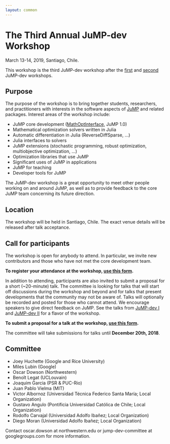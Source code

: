 ```yaml
---
layout: common
---
```


# The Third Annual JuMP-dev Workshop

March 13-14, 2019, Santiago, Chile.

This workshop is the third JuMP-dev workshop after the [first](/meetings/mit2017/)
and [second](/meetings/bordeaux2018/) JuMP-dev workshops.

## Purpose

The purpose of the workshop is to bring together students, researchers, and
practitioners with interests in the software aspects of
[JuMP](https://github.com/JuliaOpt/JuMP.jl) and related packages. Interest areas
of the workshop include:

- JuMP core development ([MathOptInterface](https://github.com/JuliaOpt/MathOptInterface.jl), JuMP 1.0)
- Mathematical optimization solvers written in Julia
- Automatic differentiation in Julia (ReverseDiffSparse, ...)
- Julia interfaces to solvers
- JuMP extensions (stochastic programming, robust optimization, multiobjective optimization, ...)
- Optimization libraries that use JuMP
- Significant uses of JuMP in applications
- JuMP for teaching
- Developer tools for JuMP

The JuMP-dev workshop is a great opportunity to meet other people working on and
around JuMP, as well as to provide feedback to the core JuMP team concerning its
future direction.

## Location

The workshop will be held in Santiago, Chile. The exact venue details will be
released after talk acceptance.

## Call for participants

The workshop is open for anybody to attend. In particular, we invite new
contributors and those who have not met the core development team.

**To register your attendance at the workshop, [use this form]().**

In addition to attending, participants are also invited to submit a proposal for
a short (~20-minute) talk. The committee is looking for talks that will start
off discussions during the workshop and beyond and for talks that present
developments that the community may not be aware of. Talks will optionally be
recorded and posted for those who cannot attend. We encourage speakers to give
direct feedback on JuMP.
See the talks from [JuMP-dev I](https://www.youtube.com/watch?v=esOe5saQRKY&list=PLzK_rUGmc3o6EwPOCUCvBAbMJeYBS8PyY)
and [JuMP-dev II](https://www.youtube.com/playlist?list=PLP8iPy9hna6RJUxzYlWENcs9yf-CRoDvD)
for a flavor of the workshop.

**To submit a proposal for a talk at the workshop, [use this form]().**

The committee will take submissions for talks until **December 20th, 2018**.

## Committee

- Joey Huchette (Google and Rice University)
- Miles Lubin (Google)
- Oscar Dowson (Northwestern)
- Benoît Legat (UCLouvain)
- Joaquim Garcia (PSR & PUC-Rio)
- Juan Pablo Vielma (MIT)
- Victor Albornoz (Universidad Técnica Federico Santa María; Local Organization)
- Gustavo Angulo (Pontificia Universidad Católica de Chile; Local Organization)
- Rodolfo Carvajal (Universidad Adolfo Ibañez; Local Organization)
- Diego Moran (Universidad Adolfo Ibañez; Local Organization)

Contact oscar.dowson at northwestern.edu or jump-dev-committee at
googlegroups.com for more information.
